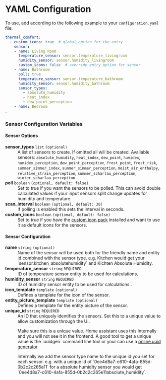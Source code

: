 # YAML Configuration

To use, add according to the following example to your `configuration.yaml` file:

```yaml
thermal_comfort:
  - custom_icons: true  # global option for the entry
    sensor:
    - name: Living Room
      temperature_sensor: sensor.temperature_livingroom
      humidity_sensor: sensor.humidity_livingroom
      custom_icons: false  # override entry option for sensor
    - name: Bathroom
      poll: true
      temperature_sensor: sensor.temperature_bathroom
      humidity_sensor: sensor.humidity_bathroom
      sensor_types:
        - absolute_humidity
        - heat_index
        - dew_point_perception
    - name: Bedroom
…
```
### Sensor Configuration Variables

#### Sensor Options
<dl>
  <dt><strong>sensor_types</strong> <code>list</code> <code>(optional)</code></dt>
  <dd>
    A list of sensors to create. If omitted all will be created.
    Available sensors: <code>absolute_humidity</code>,
    <code>heat_index</code>, <code>dew_point</code>,
    <code>humidex</code>, <code>humidex_perception</code>,
    <code>dew_point_perception</code>, <code>frost_point</code>,
    <code>frost_risk</code>, <code>summer_simmer_index</code>,
    <code>summer_simmer_perception</code>, <code>moist_air_enthalpy</code>,
    <code>relative_strain_perception</code>,
    <code>summer_scharlau_perception</code>, <code>winter_scharlau_perception</code>
  </dd>
  <dt><strong>poll</strong> <code>boolean</code> <code>(optional, default: false)</code></dt>
  <dd>
    Set to true if you want the sensors to be polled. This can avoid double
    calculated values if your input sensors split change updates for humidity
    and temperature.
  </dd>
  <dt><strong>scan_interval</strong> <code>boolean</code> <code>(optional, default: 30)</code></dt>
  <dd>
    If polling is enabled this sets the interval in seconds.
  </dd>
  <dt><strong>custom_icons</strong> <code>boolean</code> <code>(optional, default: false)</code></dt>
  <dd>Set to true if you have the <a href="https://github.com/dolezsa/thermal_comfort/blob/master/README.md#custom-icons">custom icon pack</a>
    installed and want to use it as default icons for the sensors.
  </dd>
</dl>

#### Sensor Configuration
<dl>
  <dt><strong>name</strong> <code>string</code> <code>(optional)</code></dt>
  <dd>
    Name of the sensor will be used both for the friendly name and entity id
    combined with the sensor type. e.g. Kitchen would get your
    `sensor.kitchen_absolutehumidity` and Kichten Absolute Humidity.</dd>
  <dt><strong>temperature_sensor</strong> <code>string</code> <code>REQUIRED</code></dt>
  <dd>ID of temperature sensor entity to be used for calculations.</dd>
  <dt><strong>humidity_sensor</strong>  <code>string</code> <code>REQUIRED</code></dt>
  <dd>ID of humidity sensor entity to be used for calculations..</dd>
  <dt><strong>icon_template</strong> <code>template</code> <code>(optional)</code></dt>
  <dd>Defines a template for the icon of the sensor.</dd>
  <dt><strong>entity_picture_template</strong> <code>template</code> <code>(optional)</code></dt>
  <dd>Defines a template for the entity picture of the sensor.</dd>
  <dt><strong>unique_id</strong> <code>string</code> <code>REQUIRED</code></dt>
  <dd>
    An ID that uniquely identifies the sensors. Set this to a unique value to
    allow customization through the UI.
    <p> Make sure this is a unique value. Home assistant uses this internally and you
    will not see it in the frontend.
    A good tool to get a unique value is the `uuidgen` command line tool or your can
    use a <a href="https://www.uuidgenerator.net/">online uuid generator</a></p>
    Internally we add the sensor type name to the unique id you set for each sensor.
    e.g. with a unique id of `0ee4d8a7-c610-4afa-855d-0b2c2c265e11` for a absolute humidity
    sensor you would get `0ee4d8a7-c610-4afa-855d-0b2c2c265e11absolute_humidity`.
  </dd>
</dl>

